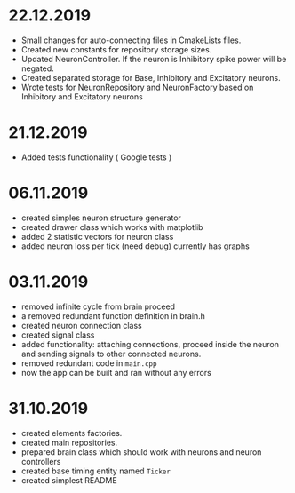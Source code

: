 # 22.12.2019
- Small changes for auto-connecting files in CmakeLists files.
- Created new constants for repository storage sizes.
- Updated NeuronController. If the neuron is Inhibitory spike power will be negated.
- Created separated storage for Base, Inhibitory and Excitatory neurons.
- Wrote tests for NeuronRepository and NeuronFactory based on Inhibitory and Excitatory neurons

# 21.12.2019
- Added tests functionality ( Google tests )

# 06.11.2019
- created simples neuron structure generator
- created drawer class which works with matplotlib
- added 2 statistic vectors for neuron class
- added neuron loss per tick (need debug) currently has graphs

# 03.11.2019
- removed infinite cycle from brain proceed
- a removed redundant function definition in brain.h
- created neuron connection class
- created signal class
- added functionality: attaching connections, proceed inside the neuron and sending signals to other connected neurons.
- removed redundant code in `main.cpp`
- now the app can be built and ran without any errors

# 31.10.2019
- created elements factories.
- created main repositories.
- prepared brain class which should work with neurons and neuron controllers
- created base timing entity named `Ticker`
- created simplest README